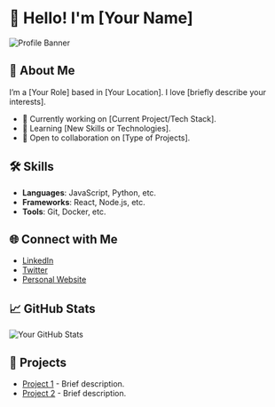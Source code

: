 # 👋 Hello! I'm [Your Name]

![Profile Banner](link-to-your-banner-image)

## 🌟 About Me

I’m a [Your Role] based in [Your Location]. I love [briefly describe your interests].

- 🔭 Currently working on [Current Project/Tech Stack].
- 🌱 Learning [New Skills or Technologies].
- 👯 Open to collaboration on [Type of Projects].

## 🛠️ Skills

- **Languages**: JavaScript, Python, etc.
- **Frameworks**: React, Node.js, etc.
- **Tools**: Git, Docker, etc.

## 🌐 Connect with Me

- [LinkedIn](your-linkedin-profile)
- [Twitter](your-twitter-profile)
- [Personal Website](your-website)

## 📈 GitHub Stats

![Your GitHub Stats](https://github-readme-stats.vercel.app/api?username=your-username&show_icons=true&theme=radical)

## 🌈 Projects

- [Project 1](link-to-project) - Brief description.
- [Project 2](link-to-project) - Brief description.
